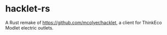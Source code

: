 # hacklet-rs
A Rust remake of https://github.com/mcolyer/hacklet, a client for ThinkEco Modlet electric outlets.
